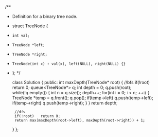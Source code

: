 /**
 * Definition for a binary tree node.
 * struct TreeNode {
 *     int val;
 *     TreeNode *left;
 *     TreeNode *right;
 *     TreeNode(int x) : val(x), left(NULL), right(NULL) {}
 * };
 */
    
    class Solution {
    public:
    int maxDepth(TreeNode* root) {
        //bfs
        if(!root)   return 0;
        queue<TreeNode*> q;
        int depth = 0;
        q.push(root);
        while(!q.empty())
        {
            int n = q.size();
            depth++;
            for(int i = 0; i < n; ++i)
            {
                TreeNode *temp = q.front();
                q.pop();
                if(temp->left)  q.push(temp->left);
                if(temp->right) q.push(temp->right);
            }
        }
        return depth;

        //dfs
        if(!root)   return 0;
        return max(maxDepth(root->left), maxDepth(root->right)) + 1;
    }
    };
